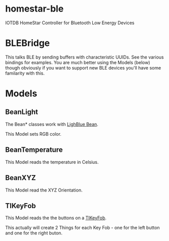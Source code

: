 # homestar-ble
IOTDB HomeStar Controller for Bluetooth Low Energy Devices

# BLEBridge

This talks BLE by sending buffers with characteristic UUIDs.
See the various bindings for examples.
You are much better using the Models (below) though obviously
if you want to support new BLE devices you'll have some
familarity with this.

# Models

## BeanLight

The Bean\* classes work with 
[LighBlue Bean](https://punchthrough.com/bean/).

This Model sets RGB color.

## BeanTemperature

This Model reads the temperature in Celsius.

## BeanXYZ

This Model read the XYZ Orientation.

## TIKeyFob

This Model reads the the buttons on a 
[TIKeyFob](http://processors.wiki.ti.com/index.php/Category:KeyFobDemo).

This actually will create 2 Things for each Key Fob - one
for the left button and one for the right buton.
